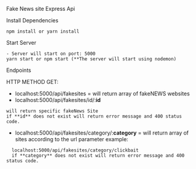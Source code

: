 Fake News site Express Api

Install Dependencies

```
npm install or yarn install
```

Start Server

```
- Server will start on port: 5000
yarn start or npm start (**The server will start using nodemon)
```

Endpoints

HTTP METHOD GET:

- localhost:5000/api/fakesites = will return array of fakeNEWS websites
- localhost:5000/api/fakesites/id/:**id**

```
will return specific fakeNews Site
if **id** does not exist will return error message and 400 status code.

```

- localhost:5000/api/fakesites/category/:**category** = will return array of sites according to the url parameter example:

```
  localhost:5000/api/fakesites/category/clickbait
  if **category** does not exist will return error message and 400 status code.

```
